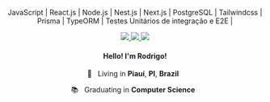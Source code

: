 <p align="center">JavaScript | React.js | Node.js | Nest.js | Next.js | PostgreSQL | Tailwindcss | Prisma | TypeORM | Testes Unitários de integração e E2E | </p>

<p align="center">

  <a href="https://web.whatsapp.com/send?phone=+5589999866277" alt="WhatsApp" target="_blank">
    <img src="https://img.shields.io/badge/-WhatsApp-000000?style=flat-square&logo=WhatsApp&logoColor=white" />
  </a>
  
  <a href="https://www.linkedin.com/in/rodrigobarros3/" alt="LinkedIn" target="_blank">
    <img src="https://img.shields.io/badge/-LinkedIn-000000?style=flat-square&logo=Linkedin&logoColor=white" />
  </a>

  <a href="https://github.com/rodrigobarros2" alt="GitHub" target="_blank">
    <img src="https://img.shields.io/badge/-GitHub-000000?style=flat-square&logo=Github&logoColor=white" />
  </a>

</p>

<h4 align="center">
  Hello! I'm <b>Rodrigo</b>!
</h4>
<p align="center">
  📌 &nbsp; Living in <b>Piauí</b>, <b>PI</b>, <b>Brazil</b> &nbsp;
</p>
<p align="center">
<p align="center">
  📚 &nbsp; Graduating in <b>Computer Science</b> &nbsp;
</p>
